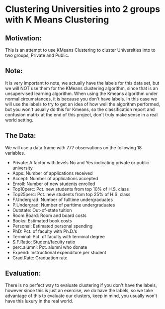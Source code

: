 # Clustering Universities into 2 groups with K Means Clustering

## Motivation:
This is an attempt to use KMeans Clustering to cluster Universities into to two groups, Private and Public.

## Note:
It is very important to note, we actually have the labels for this data set, but we will NOT use them for the KMeans clustering algorithm, since that is an unsupervised learning algorithm. When using the Kmeans algorithm under normal circumstances, it is because you don't have labels. In this case we will use the labels to try to get an idea of how well the algorithm performed, but you won't usually do this for Kmeans, so the classification report and confusion matrix at the end of this project, don't truly make sense in a real world setting.

## The Data:

We will use a data frame with 777 observations on the following 18 variables.
* Private: A factor with levels No and Yes indicating private or public university
* Apps: Number of applications received
* Accept: Number of applications accepted
* Enroll: Number of new students enrolled
* Top10perc: Pct. new students from top 10% of H.S. class
* Top25perc: Pct. new students from top 25% of H.S. class
* F.Undergrad: Number of fulltime undergraduates
* P.Undergrad: Number of parttime undergraduates
* Outstate: Out-of-state tuition
* Room.Board: Room and board costs
* Books: Estimated book costs
* Personal: Estimated personal spending
* PhD: Pct. of faculty with Ph.D.’s
* Terminal: Pct. of faculty with terminal degree
* S.F.Ratio: Student/faculty ratio
* perc.alumni: Pct. alumni who donate
* Expend: Instructional expenditure per student
* Grad.Rate: Graduation rate

## Evaluation:

There is no perfect way to evaluate clustering if you don't have the labels, however since this is just an exercise, we do have the labels, so we take advantage of this to evaluate our clusters, keep in mind, you usually won't have this luxury in the real world.
